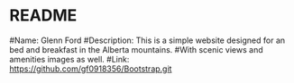 # README
#Name: Glenn Ford
#Description: This is a simple website designed for an bed and breakfast in the Alberta mountains. 
#With scenic views and amenities images as well.
#Link: https://github.com/gf0918356/Bootstrap.git
